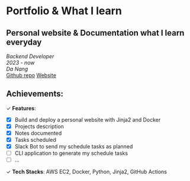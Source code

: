 # Portfolio & What I learn

<!-- date: 26 Mar, 2024 -->
<!-- description: Side project -->
<!-- status: on-going -->
<!-- team_size: 9 -->

## Personal website & Documentation what I learn everyday <br/>
*Backend Developer* <br/>
*2023 - now* <br/>
*Da Nang* <br/>
[Github repo](https://github.com/harrylowkey/whatIlearn)
[Website](https://harrylowkey.dev)

## Achievements:

✓ **Features**: 

- [x] Build and deploy a personal website with Jinja2 and Docker
- [x] Projects description
- [x] Notes documented
- [x] Tasks scheduled
- [x] Slack Bot to send my schedule tasks as planned
- [ ] CLI application to generate my schedule tasks
- [ ] ...

✓ **Tech Stacks**: AWS EC2, Docker, Python, Jinja2, GitHub Actions
